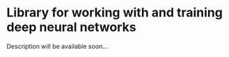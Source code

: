 Library for working with and training deep neural networks
==========================================================
Description will be available soon...